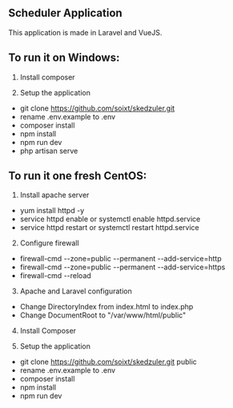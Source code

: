 ## Scheduler Application 

This application is made in Laravel and VueJS.


## To run it on Windows:

1. Install composer

2. Setup the application

- git clone https://github.com/soixt/skedzuler.git
- rename .env.example to .env
- composer install
- npm install
- npm run dev
- php artisan serve

## To run it one fresh CentOS:

1. Install apache server

- yum install httpd -y
- service httpd enable or systemctl enable httpd.service
- service httpd restart or systemctl restart httpd.service

2. Configure firewall

- firewall-cmd --zone=public --permanent --add-service=http
- firewall-cmd --zone=public --permanent --add-service=https
- firewall-cmd --reload

3. Apache and Laravel configuration

- Change DirectoryIndex from index.html to index.php
- Change DocumentRoot to "/var/www/html/public"

4. Install Composer

5. Setup the application

- git clone https://github.com/soixt/skedzuler.git public
- rename .env.example to .env
- composer install
- npm install
- npm run dev
